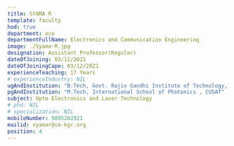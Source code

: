 ```yaml
---
title: SYAMA R
template: faculty
hod: true
department: ece
departmentFullName: Electronics and Communication Engineering
image: ./Syama-R.jpg
designation: Assistant Professor(Regular)
dateOfJoining: 03/12/2021
dateOfJoiningCape: 03/12/2021
experienceTeaching: 17 Years
# experienceIndustry: NIL
ugAndInstitution: "B.Tech, Govt. Rajiv Gandhi Institute of Technology, Kottayam"
pgAndInstitution: "M.Tech, International School of Photonics , CUSAT"
subject: Opto Electronics and Laser Technology
# phd: NIL
# specialization: NIL
mobileNumber: 9895282921
mailid: syamar@ce-kgr.org
position: 4
---
```

